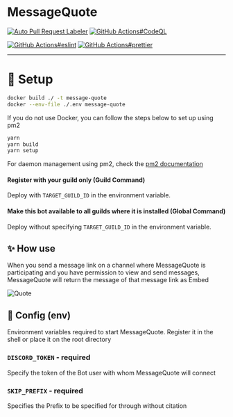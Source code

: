 # MessageQuote

[![Auto Pull Request Labeler](https://github.com/approvers/MessageQuote/actions/workflows/auto-label.yml/badge.svg)](https://github.com/approvers/MessageQuote/actions/workflows/auto-label.yml)
[![GitHub Actions#CodeQL](https://github.com/approvers/MessageQuote/actions/workflows/codeql-analysis.yml/badge.svg)](https://github.com/approvers/MessageQuote/actions/workflows/codeql-analysis.yml)

[![GitHub Actions#eslint](https://github.com/approvers/MessageQuote/actions/workflows/eslint.yml/badge.svg)](https://github.com/approvers/MessageQuote/actions/workflows/eslint.yml)
[![GitHub Actions#prettier](https://github.com/approvers/MessageQuote/actions/workflows/prettier.yml/badge.svg)](https://github.com/approvers/MessageQuote/actions/workflows/prettier.yml)

----

# 🚶 Setup

```sh 
docker build ./ -t message-quote
docker --env-file ./.env message-quote
```

If you do not use Docker, you can follow the steps below to set up using pm2

```sh 
yarn
yarn build
yarn setup
```

For daemon management using pm2, check the [pm2 documentation](https://pm2.keymetrics.io/docs/usage/quick-start/)

#### Register with your guild only (Guild Command)

Deploy with `TARGET_GUILD_ID` in the environment variable.

#### Make this bot available to all guilds where it is installed (Global Command)

Deploy without specifying `TARGET_GUILD_ID` in the environment variable.

## ✨ How use

When you send a message link on a channel where MessageQuote is participating and you have permission to view and send messages, MessageQuote will return the message of that message link as Embed

![Quote](https://cdn.discordapp.com/attachments/919569576939896832/981514025361887282/unknown.png)

## 🔧 Config (env)

Environment variables required to start MessageQuote. Register it in the shell or place it on the root directory

### `DISCORD_TOKEN` - required

Specify the token of the Bot user with whom MessageQuote will connect

### `SKIP_PREFIX` - required

Specifies the Prefix to be specified for through without citation
